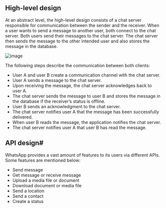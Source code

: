 ## High-level design

At an abstract level, the high-level design consists of a chat server responsible for communication between the sender and the receiver. When a user wants to send a message to another user, both connect to the chat server. Both users send their messages to the chat server. The chat server then sends the message to the other intended user and also stores the message in the database.

![image](https://user-images.githubusercontent.com/33947539/200176963-bc6313c1-e6ed-454a-9cdb-e99513854b0e.png)

The following steps describe the communication between both clients:

- User A and user B create a communication channel with the chat server.
- User A sends a message to the chat server.
- Upon receiving the message, the chat server acknowledges back to user A.
- The chat server sends the message to user B and stores the message in the database if the receiver’s status is offline.
- User B sends an acknowledgment to the chat server.
- The chat server notifies user A that the message has been successfully delivered.
- When user B reads the message, the application notifies the chat server.
- The chat server notifies user A that user B has read the message.

## API design#
WhatsApp provides a vast amount of features to its users via different APIs. Some features are mentioned below:

- Send message
- Get message or receive message
- Upload a media file or document
- Download document or media file
- Send a location
- Send a contact
- Create a status

